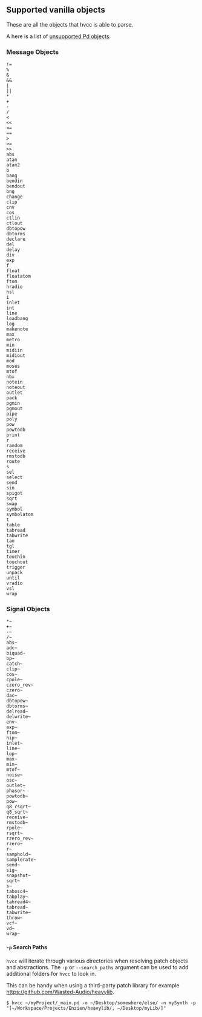 ## Supported vanilla objects

These are all the objects that hvcc is able to parse.

A here is a list of [unsupported Pd objects](10.Unsupported_vanilla_objects.md).

### Message Objects
```
!=
%
&
&&
|
||
*
+
-
/
<
<<
<=
==
>
>=
>>
abs
atan
atan2
b
bang
bendin
bendout
bng
change
clip
cnv
cos
ctlin
ctlout
dbtopow
dbtorms
declare
del
delay
div
exp
f
float
floatatom
ftom
hradio
hsl
i
inlet
int
line
loadbang
log
makenote
max
metro
min
midiin
midiout
mod
moses
mtof
nbx
notein
noteout
outlet
pack
pgmin
pgmout
pipe
poly
pow
powtodb
print
r
random
receive
rmstodb
route
s
sel
select
send
sin
spigot
sqrt
swap
symbol
symbolatom
t
table
tabread
tabwrite
tan
tgl
timer
touchin
touchout
trigger
unpack
until
vradio
vsl
wrap
```

### Signal Objects
```
*~
+~
-~
/~
abs~
adc~
biquad~
bp~
catch~
clip~
cos~
cpole~
czero_rev~
czero~
dac~
dbtopow~
dbtorms~
delread~
delwrite~
env~
exp~
ftom~
hip~
inlet~
line~
lop~
max~
min~
mtof~
noise~
osc~
outlet~
phasor~
powtodb~
pow~
q8_rsqrt~
q8_sqrt~
receive~
rmstodb~
rpole~
rsqrt~
rzero_rev~
rzero~
r~
samphold~
samplerate~
send~
sig~
snapshot~
sqrt~
s~
tabosc4~
tabplay~
tabread4~
tabread~
tabwrite~
throw~
vcf~
vd~
wrap~
```
#### `-p` Search Paths

`hvcc` will iterate through various directories when resolving patch objects and abstractions. The `-p` or `--search_paths` argument can be used to add additional folders for `hvcc` to look in.

This can be handy when using a third-party patch library for example https://github.com/Wasted-Audio/heavylib.

`$ hvcc ~/myProject/_main.pd -o ~/Desktop/somewhere/else/ -n mySynth -p "[~/Workspace/Projects/Enzien/heavylib/, ~/Desktop/myLib/]"`
